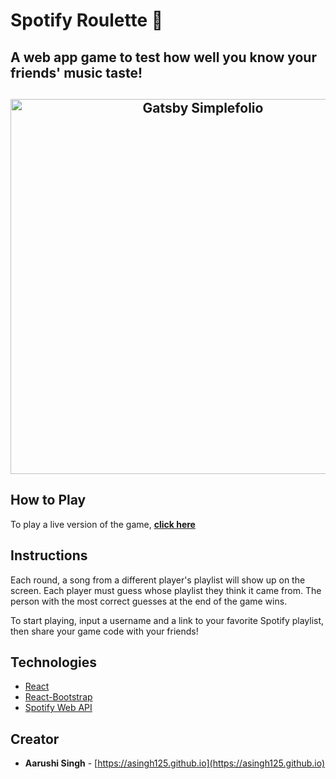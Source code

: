 
# Spotify Roulette 🎵

## A web app game to test how well you know your friends' music taste! 

<h2 align="center">
  <img src="https://github.com/cobidev/gatsby-simplefolio/blob/master/examples/example.gif" alt="Gatsby Simplefolio" width="600px" />
  <br>
</h2>

## How to Play

To play a live version of the game, **[click here](https://spotify-roulette.heroku.com/)**


## Instructions

Each round, a song from a different player's playlist will show up on the screen. Each player must guess whose playlist they think it came from. The person with the most correct guesses at the end of the game wins.

To start playing, input a username and a link to your favorite Spotify playlist, then share your game code with your friends! 


## Technologies

- [React](https://es.reactjs.org/)
- [React-Bootstrap](https://react-bootstrap.github.io/)
- [Spotify Web API](https://developer.spotify.com/documentation/web-api/)


## Creator

- **Aarushi Singh** - [https://asingh125.github.io](https://asingh125.github.io)
